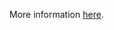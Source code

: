 More information [here](https://docs.prismacloud.io/en/enterprise-edition/policy-reference/azure-policies/azure-networking-policies/ensure-azure-databricks-workspace-is-not-public).
